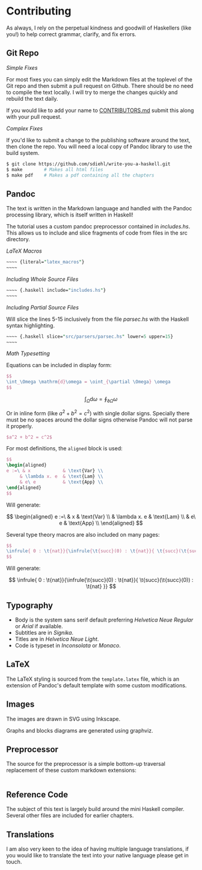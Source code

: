 Contributing
============

As always, I rely on the perpetual kindness and goodwill of Haskellers (like
you!) to help correct grammar, clarify, and fix errors.

Git Repo
--------

*Simple Fixes*

For most fixes you can simply edit the Markdown files at the toplevel of the Git
repo and then submit a pull request on Github. There should be no need to
compile the text locally. I will try to merge the changes quickly and rebuild
the text daily.

If you would like to add your name to
[CONTRIBUTORS.md](https://github.com/sdiehl/write-you-a-haskell/blob/master/CONTRIBUTORS.md)
submit this along with your pull request.

*Complex Fixes*

If you'd like to submit a change to the publishing software around the text,
then clone the repo. You will need a local copy of Pandoc library to use the
build system.

```bash
$ git clone https://github.com/sdiehl/write-you-a-haskell.git
$ make        # Makes all html files
$ make pdf    # Makes a pdf containing all the chapters
```

Pandoc
------

The text is written in the Markdown language and handled with the Pandoc
processing library, which is itself written in Haskell!

The tutorial uses a custom pandoc preprocessor contained in *includes.hs*.  This
allows us to include and slice fragments of code from files in the src
directory.

*LaTeX Macros*

```perl
~~~~ {literal="latex_macros"}
~~~~
```

*Including Whole Source Files*

```perl
~~~~ {.haskell include="includes.hs"}
~~~~
```

*Including Partial Source Files*

Will slice the lines 5-15 inclusively from the file *parsec.hs* with the Haskell
syntax highlighting.

```perl
~~~~ {.haskell slice="src/parsers/parsec.hs" lower=5 upper=15}
~~~~
```

*Math Typesetting*

Equations can be included in display form:

```latex
$$
\int_\Omega \mathrm{d}\omega = \oint_{\partial \Omega} \omega
$$
```

$$
\int_\Omega \mathrm{d}\omega = \oint_{\partial \Omega} \omega
$$

Or in inline form (like $a^2 + b^2 = c^2$) with single dollar signs. Specially
there must be no spaces around the dollar signs otherwise Pandoc will not parse
it properly.

```latex
$a^2 + b^2 = c^2$
```

For most definitions, the ``aligned`` block is used:

```latex
$$
\begin{aligned}
e :=\ & x            & \text{Var} \\
     & \lambda x. e  & \text{Lam} \\
     & e\ e          & \text{App} \\
\end{aligned}
$$
```

Will generate:

$$
\begin{aligned}
e :=\ & x            & \text{Var} \\
     & \lambda x. e  & \text{Lam} \\
     & e\ e          & \text{App} \\
\end{aligned}
$$

Several type theory macros are also included on many pages:

```latex
$$
\infrule{ 0 : \t{nat}}{\infrule{\t{succ}(0) : \t{nat}}{ \t{succ}(\t{succ}(0)) : \t{nat} }}
$$
```

Will generate:

$$
\infrule{ 0 : \t{nat}}{\infrule{\t{succ}(0) : \t{nat}}{ \t{succ}(\t{succ}(0)) : \t{nat} }}
$$

Typography
----------

* Body is the system sans serif default preferring *Helvetica Neue Regular* or
  *Arial* if available.
* Subtitles are in *Signika*.
* Titles are in *Helvetica Neue Light*.
* Code is typeset in *Inconsolata* or *Monaco*.

LaTeX
-----

The LaTeX styling is sourced from the ``template.latex`` file, which is an
extension of Pandoc's default template with some custom modifications.

Images
------

The images are drawn in SVG using Inkscape.

Graphs and blocks diagrams are generated using graphviz.

Preprocessor
------------

The source for the preprocessor is a simple bottom-up traversal replacement of
these custom markdown extensions:

~~~~ {.haskell include="includes.hs"}
~~~~

Reference Code
--------------

The subject of this text is largely build around the mini Haskell compiler.
Several other files are included for earlier chapters.

Translations
------------

I am also very keen to the idea of having multiple language translations, if you
would like to translate the text into your native language please get in touch.
